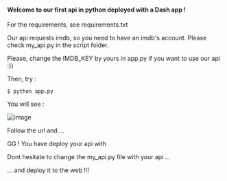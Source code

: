 #### Welcome to our first api in python deployed with a Dash app !

For the requirements, see requirements.txt

Our api requests imdb, so you need to have an imdb's account. Please check my_api.py in the script folder.

Please, change the IMDB_KEY by yours in app.py if you want to use our api :))

Then, try :
```
$ python app.py
```

You will see :

![image](https://user-images.githubusercontent.com/119404054/205507975-9faa8965-ec58-41e5-a186-ff17bb1ad20b.png)

Follow the url and ...

GG ! You have deploy your api with 


Dont hesitate to change the my_api.py file with your api ...

... and deploy it to the web !!!
